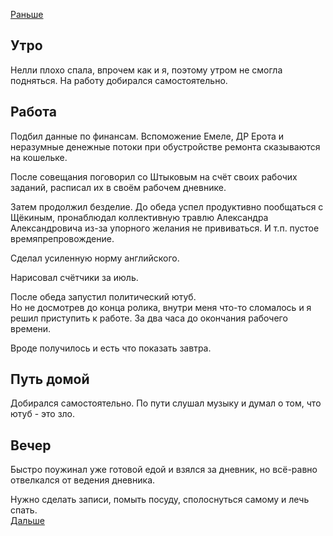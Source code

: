 [Раньше](2021.06.27.md)
## Утро
Нелли плохо спала, впрочем как и я, поэтому утром не смогла подняться. На работу добирался самостоятельно.
## Работа
Подбил данные по финансам. Вспоможение Емеле, ДР Ерота и неразумные денежные потоки при обустройстве ремонта сказываются на кошельке.

После совещания поговорил со Штыковым на счёт своих рабочих заданий, расписал их в своём рабочем дневнике.

Затем продолжил безделие. До обеда  успел продуктивно пообщаться с Щёкиным, пронаблюдал коллективную травлю Александра Александровича из-за упорного желания не прививаться. И т.п. пустое времяпрепровождение.

Сделал усиленную норму английского.

Нарисовал счётчики за июль.

После обеда запустил политический ютуб.  
Но не досмотрев до конца ролика, внутри меня что-то сломалось и я решил приступить к работе. За два часа до окончания рабочего времени.

Вроде получилось и есть что показать завтра.
## Путь домой
Добирался самостоятельно. По пути слушал музыку и думал о том, что ютуб - это зло.
## Вечер
Быстро поужинал уже готовой едой и взялся за дневник, но всё-равно отвелкался от ведения дневника.

Нужно сделать записи, помыть посуду, сполоснуться самому и лечь спать.  
[Дальше](2021.06.29.md)